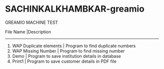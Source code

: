 # SACHINKALKHAMBKAR-greamio
GREAMIO MACHINE TEST

File Name                   |Description
_____________________________________________________________
1. WAP Duplicate elements   | Program to find duplicate numbers
2. WAP Missing Number       | Program to find missing number
3. Demo                     | Program to save institution details in database
4. Print1                   | Program to save customer details in PDF file
